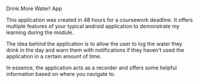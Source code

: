 Drink More Water! App

This application was created in 48 hours for a coursework deadline. It offers multiple features of your typical android application to demonstrate my learning during the module. 

The idea behind the application is to allow the user to log the water they drink in the day and warn them with notifications if they haven't used the application in a certain amount of time. 

In essence, the application acts as a recorder and offers some helpful information based on where you navigate to.
